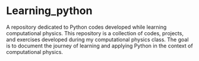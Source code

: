 # Learning_python
A repository dedicated to Python codes developed while learning computational physics. 
This repository is a collection of codes, projects, and exercises developed during my computational physics class. 
The goal is to document the journey of learning and applying Python in the context of computational physics.

